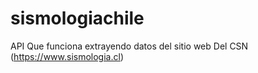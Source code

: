 # sismologiachile
API Que funciona extrayendo datos del sitio web Del CSN (https://www.sismologia.cl)
